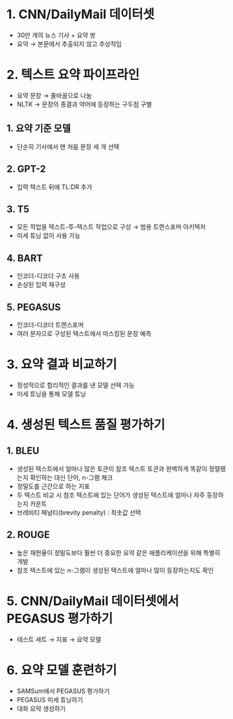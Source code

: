 # 1. CNN/DailyMail 데이터셋

- 30만 개의 뉴스 기사 + 요약 쌍
- 요약 → 본문에서 추출되지 않고 추상적임

# 2. 텍스트 요약 파이프라인

- 요약 문장 → 줄바꿈으로 나눔
- NLTK → 문장의 종결과 약어에 등장하는 구두점 구별

## 1. 요약 기준 모델

- 단순히 기사에서 맨 처음 문장 세 개 선택

## 2. GPT-2

- 입력 텍스트 뒤에 TL:DR 추가

## 3. T5

- 모든 작업을 텍스트-투-텍스트 작업으로 구성 → 범용 트랜스포머 아키텍처
- 미세 튜닝 없이 사용 가능

## 4. BART

- 인코더-디코더 구조 사용
- 손상된 입력 재구성

## 5. PEGASUS

- 인코더-디코더 트랜스포머
- 여러 문자으로 구성된 텍스트에서 마스킹된 문장 예측

# 3. 요약 결과 비교하기

- 정성적으로 합리적인 결과를 낸 모델 선택 가능
- 미세 튜닝을 통해 모델 튜닝

# 4. 생성된 텍스트 품질 평가하기

## 1. BLEU

- 생성된 텍스트에서 얼마나 많은 토큰이 참조 텍스트 토큰과 완벽하게 똑같이 정렬됐는지 확인하는 대신 단어, n-그램 체크
- 정밀도를 근간으로 하는 지표
- 두 텍스트 비교 시 참조 텍스트에 있는 단어가 생성된 텍스트에 얼마나 자주 등장하는지 카운트
- 브레비티 페널티(brevity penalty) : 최솟값 선택

## 2. ROUGE

- 높은 재현율이 정밀도보다 훨씬 더 중요한 요약 같은 애플리케이션을 위해 특별히 개발
- 참조 텍스트에 있는 n-그램이 생성된 텍스트에 얼마나 많이 등장하는지도 확인

# 5. CNN/DailyMail 데이터셋에서 PEGASUS 평가하기

- 테스트 세트 → 지표 → 요약 모델

# 6. 요약 모델 훈련하기

- SAMSum에서 PEGASUS 평가하기
- PEGASUS 미세 튜닝하기
- 대화 요약 생성하기